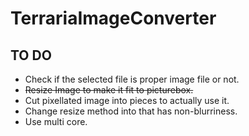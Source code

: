 TerrariaImageConverter
======================

## TO DO
- Check if the selected file is proper image file or not.
- ~~Resize Image to make it fit to picturebox.~~
- Cut pixellated image into pieces to actually use it.
- Change resize method into that has non-blurriness.
- Use multi core.
